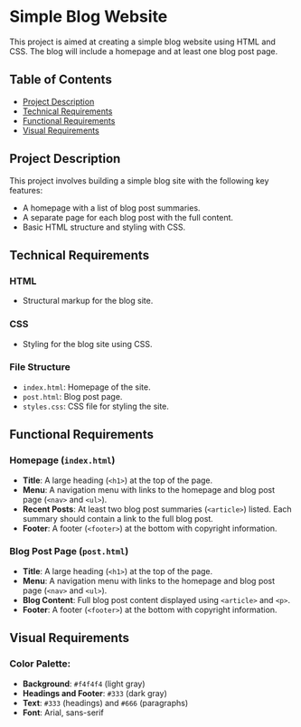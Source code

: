 # Simple Blog Website

This project is aimed at creating a simple blog website using HTML and CSS. The blog will include a homepage and at least one blog post page.

## Table of Contents
- [Project Description](#project-description)
- [Technical Requirements](#technical-requirements)
- [Functional Requirements](#functional-requirements)
- [Visual Requirements](#visual-requirements)

## Project Description

This project involves building a simple blog site with the following key features:
- A homepage with a list of blog post summaries.
- A separate page for each blog post with the full content.
- Basic HTML structure and styling with CSS.

## Technical Requirements

### HTML
- Structural markup for the blog site.

### CSS
- Styling for the blog site using CSS.

### File Structure
- `index.html`: Homepage of the site.
- `post.html`: Blog post page.
- `styles.css`: CSS file for styling the site.

## Functional Requirements

### Homepage (`index.html`)
- **Title**: A large heading (`<h1>`) at the top of the page.
- **Menu**: A navigation menu with links to the homepage and blog post page (`<nav>` and `<ul>`).
- **Recent Posts**: At least two blog post summaries (`<article>`) listed. Each summary should contain a link to the full blog post.
- **Footer**: A footer (`<footer>`) at the bottom with copyright information.

### Blog Post Page (`post.html`)
- **Title**: A large heading (`<h1>`) at the top of the page.
- **Menu**: A navigation menu with links to the homepage and blog post page (`<nav>` and `<ul>`).
- **Blog Content**: Full blog post content displayed using `<article>` and `<p>`.
- **Footer**: A footer (`<footer>`) at the bottom with copyright information.

## Visual Requirements

### Color Palette:
- **Background**: `#f4f4f4` (light gray)
- **Headings and Footer**: `#333` (dark gray)
- **Text**: `#333` (headings) and `#666` (paragraphs)
- **Font**: Arial, sans-serif




